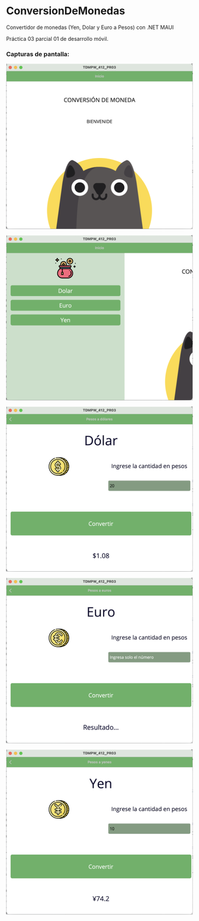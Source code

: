 # ConversionDeMonedas
Convertidor de monedas (Yen, Dolar y Euro a Pesos) con .NET MAUI

Práctica 03 parcial 01 de desarrollo móvil. 

### Capturas de pantalla:

![Captura 1](/capturas/1.png)

![Captura 2](capturas/2.png)

![Captura 3](capturas/3.png)

![Captura 4](capturas/4.png)

![Captura 5](capturas/5.png)
